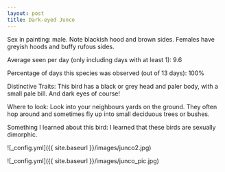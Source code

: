 ```yaml
---
layout: post
title: Dark-eyed Junco
---
```


Sex in painting: male. Note blackish hood and brown sides. Females have greyish hoods and buffy rufous sides.

Average seen per day (only including days with at least 1): 9.6

Percentage of days this species was observed (out of 13 days): 100%

Distinctive Traits: This bird has a black or grey head and paler body, with a  small pale bill. And dark eyes of course!

Where to look: Look into your neighbours yards on the ground. They often hop around and sometimes fly up into small deciduous trees or bushes.  

Something I learned about this bird: I learned that these birds are sexually dimorphic.

![_config.yml]({{ site.baseurl }}/images/junco2.jpg)

![_config.yml]({{ site.baseurl }}/images/junco_pic.jpg)
